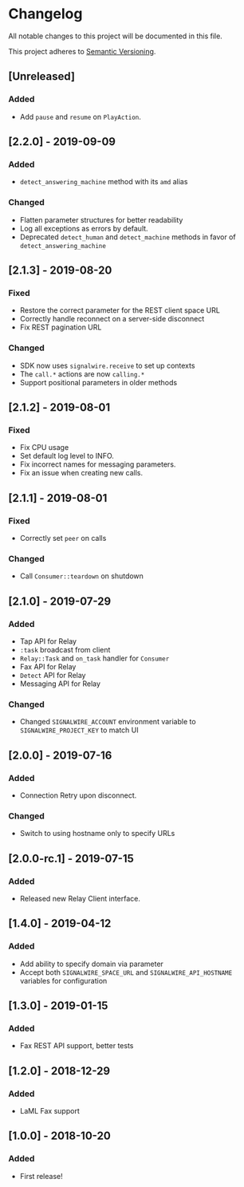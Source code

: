 # Changelog
All notable changes to this project will be documented in this file.

This project adheres to [Semantic Versioning](https://semver.org/spec/v2.0.0.html).

## [Unreleased]
### Added
- Add `pause` and `resume` on `PlayAction`.

## [2.2.0] - 2019-09-09
### Added
- `detect_answering_machine` method with its `amd` alias

### Changed
- Flatten parameter structures for better readability
- Log all exceptions as errors by default.
- Deprecated `detect_human` and `detect_machine` methods in favor of `detect_answering_machine`

## [2.1.3] - 2019-08-20
### Fixed
- Restore the correct parameter for the REST client space URL
- Correctly handle reconnect on a server-side disconnect
- Fix REST pagination URL
### Changed
- SDK now uses `signalwire.receive` to set up contexts
- The `call.*` actions are now `calling.*`
- Support positional parameters in older methods

## [2.1.2] - 2019-08-01
### Fixed
- Fix CPU usage
- Set default log level to INFO.
- Fix incorrect names for messaging parameters.
- Fix an issue when creating new calls.

## [2.1.1] - 2019-08-01
### Fixed
- Correctly set `peer` on calls
### Changed
- Call `Consumer::teardown` on shutdown

## [2.1.0] - 2019-07-29
### Added
- Tap API for Relay
- `:task` broadcast from client
- `Relay::Task` and `on_task` handler for `Consumer`
- Fax API for Relay
- `Detect` API for Relay
- Messaging API for Relay
### Changed
- Changed `SIGNALWIRE_ACCOUNT` environment variable to `SIGNALWIRE_PROJECT_KEY` to match UI

## [2.0.0] - 2019-07-16
### Added
- Connection Retry upon disconnect.
### Changed
- Switch to using hostname only to specify URLs

## [2.0.0-rc.1] - 2019-07-15
### Added
- Released new Relay Client interface.

## [1.4.0] - 2019-04-12
### Added
- Add ability to specify domain via parameter
- Accept both `SIGNALWIRE_SPACE_URL` and `SIGNALWIRE_API_HOSTNAME` variables for configuration

## [1.3.0] - 2019-01-15
### Added
- Fax REST API support, better tests

## [1.2.0] - 2018-12-29
### Added
- LaML Fax support

## [1.0.0] - 2018-10-20
### Added
- First release!

<!---
### Added
### Changed
### Removed
### Fixed
### Security
-->
